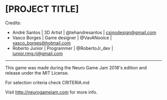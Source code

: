 # [PROJECT TITLE]

Credits:

- André Santos | 3D Artist | @tehandresantos | csinodesign@gmail.com
- Vasco Borges | Game designer | @VavANooice | vasco_borges@hotmail.com
- Roberto Junior | Programmer | @RobertoJr_dev | junior.rmg.rj@gmail.com

---

This game was made during the Neuro Game Jam 2018's edition and release under the MIT License.

For selection criteria check CRITERIA.md


Visit http://neurogamejam.com for more info.


